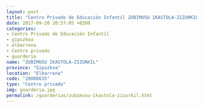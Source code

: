 ```yaml
---
layout: post
title: "Centro Privado de Educación Infantil ZUBIMUSU IKASTOLA-ZIZURKIL"
date: 2017-09-20 20:57:05 +0200
categories:
- Centro Privado de Educación Infantil
- gipuzkoa
- elbarrena
- Centro privado
- guarderia
name: "ZUBIMUSU IKASTOLA-ZIZURKIL"
province: "Gipuzkoa"
location: "Elbarrena"
code: "20008635"
type: "Centro privado"
img: guarderia.jpg
permalink: /guarderias/zubimusu-ikastola-zizurkil.html
---
```

